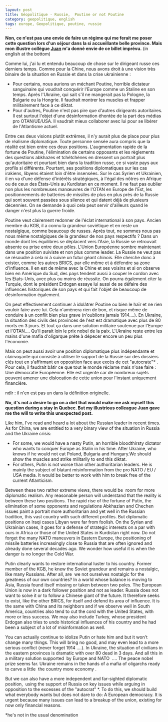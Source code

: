 ```yaml
---
layout: post
title: Géopolitique - Russie,  Poutine or not Poutine
category: geopolitique, english
tags: europe, Geopolitique, poutine, russie
---
```

**Non, ce n'est pas une envie de faire un régime qui me ferait me poser cette question lors d'un séjour dans la si accueillante belle province. Mais mon illustre collègue <a href="http://sarkofrance.wordpress.com/2014/08/14/lui-vladimir-poutine/">Juan</a> m'a donné envie de ce billet imprévu.**
(in english at the bottom)

Comme lui, j'ai lu et entendu beaucoup de chose sur le dirigeant russe ces derniers temps. Comme pour la Chine, nous avons droit à une vision très binaire de la situation en Russie et dans la crise ukrainienne :

* Pour certains, nous aurions un méchant Poutine, horrible dictateur sanguinaire qui voudrait conquérir l'Europe comme un Staline en son temps. Après l'Ukraine, qui sait s'il ne mangerait pas la Pologne, la Bulgarie ou la Hongrie. Il faudrait montrer les muscles et frapper militairement face à ce diktat.</li>
* Pour d'autres, Poutine n'est pas pire que d'autres dirigeants autoritaires. Il est surtout l'objet d'une désinformation éhontée de la part des médias pro OTAN/UE/USA. Il vaudrait mieux collaborer avec lui pour se libérer de l'Atlantisme actuel.</li>

Entre ces deux visions plutôt extrêmes, il n'y aurait plus de place pour plus de réalisme diplomatique. Toute personne sensée aura compris que la réalité est bien entre ces deux positions. L'augmentation rapide de la fortune de Poutine, l'élimination de certains opposants et les règlements des questions abkhazes et tchétchènes en dressent un portrait plus qu'autoritaire et pourtant bien dans la tradition russe, ce si vaste pays aux profils si différents. Pourtant, ses positions diplomatiques sur les cas irakiens, libyens étaient loin d'être insensées. Sur le cas Syrien et Ukrainien, il en va d'une défense d'intérêts stratégiques, à l'égal des nôtres en Afrique ou de ceux des États-Unis au Kurdistan en ce moment. Il ne faut pas oublier non plus les nombreuses manœuvres de l'OTAN en Europe de l'Est, les positionnements de batteries de missiles de plus en plus près de la Russie qui sont souvent passées sous silence et qui datent déjà de plusieurs décennies. On se demande à quoi cela peut servir d'ailleurs quand le danger n'est plus la guerre froide.

Poutine veut clairement redonner de l'éclat international à son pays. Ancien membre du KGB, il a connu la grandeur soviétique et en reste un nostalgique, comme beaucoup de russes. Après tout, ne sommes nous pas nous même nostalgiques de la grandeur de nos pays respectifs ? Dans un monde dont les équilibres se déplacent vers l'Asie, la Russie se retrouvait absente ou prise entre deux pôles. L'Union Européenne sombre maintenant dans une position suiviste et non plus comme leader. La Russie ne veut pas se résoudre à cela ni à suivre un futur géant chinois. Elle cherche donc à exister, comme les autres BRICS, par elle même et à défendre sa zone d'influence. Il en est de même avec la Chine et ses voisins et si on observe bien en Amérique du Sud, des pays tendent aussi à couper le cordon avec les Etats-Unis, avec plus ou moins de réussite. On pourra également citer la Turquie, dont le président Erdogan essaye lui aussi de se défaire des influences historiques de son pays et qui fait l'objet de beaucoup de désinformation également.

On peut effectivement continuer à idolâtrer Poutine ou bien le haïr et ne rien vouloir faire avec lui. Cela n'amènera rien de bon, et risque même de conduire à un conflit bien plus grave (n'oublions jamais 1914....). En Ukraine, la situation des civils des provinces de l'est est dramatique avec plus de 80 morts en 3 jours. Et tout ça dans une solution militaire soutenue par l'Europe et l'OTAN.... Qu'il parait loin le prix nobel de la paix. L'Ukraine reste entre les mains d'une mafia d'oligarque prête à dépecer encore un peu plus l'économie.

Mais on peut aussi avoir une position diplomatique plus indépendante et clairvoyante qui consiste à utiliser le support de la Russie sur des dossiers clés tout en s'affirmant en opposition face aux excès de cet "autocrate"* . Pour cela, il faudrait bâtir ce que tout le monde réclame mais n'ose faire : Une démocratie Européenne. Elle est urgente car de nombreux sujets peuvent amener une dislocation de cette union pour l'instant uniquement financière.

ndlr : il n'en est pas un dans la définition originelle.

**No, it's not a desire to go on a diet that would make me ask myself this question during a stay in Quebec. But my illustrious colleague Juan gave me the will to write this unexpected post.**

Like him, I've read and heard a lot about the Russian leader in recent times. As for China, we are entitled to a very binary view of the situation in Russia and the Ukraine crisis:

* For some, we would have a nasty Putin, an horrible bloodthirsty dictator who wants to conquer Europe as Stalin in his time. After Ukraine, who knows if he would not eat Poland, Bulgaria and Hungary.We should show the muscles and strike militarily to end this diktat.</li>
* For others, Putin is not worse than other authoritarian leaders. He is mainly the subject of blatant misinformation from the pro NATO / EU / USA media. It would be better to work with him to break free of the current Atlanticism.</li>

Between these two rather extreme views, there would be  room for more diplomatic realism. Any reasonable person will understand that the reality is between these two positions. The rapid rise of the fortune of Putin, the elimination of some opponents and regulations Abkhazian and Chechen issues paint a portrait more authoritarian and yet well in the Russian tradition, this vast country with such different profiles. But diplomatic positions on Iraqi cases Libyan were far from foolish. On the Syrian and Ukrainian cases, it goes for a defense of strategic interests on a par with ours in Africa or those of the United States in Kurdistan right now. Do not forget the many NATO maneuvers in Eastern Europe, the positioning of missile batteries increasingly close to Russia that are often ignored and already done several decades ago. We wonder how useful it is when the danger is no longer the Cold War.

Putin clearly wants to restore international luster to his country. Former member of the KGB, he knew the Soviet grandeur and remains a nostalgic, like many Russians. After all, are  we not ourselves nostalgic for the greatness of our own countries? In a world whose balance is moving to Asia, Russia found itself missing or taken between two poles. The European Union is now in a dark follower position and not as leader. Russia does not want to solve it or to follow a Chinese giant of the future. It therefore seeks to exist, like the other BRICS, for itself and defend its area of ​​influence. It is the same with China and its neighbors and if we observe well in South America, countries also tend to cut the cord with the United States, with more or less success. We may also include Turkey, whose president Erdogan also tries to undo historical influences of his country and he had been a subject of a lot of misinformation as well.

You can actually continue to idolize Putin or hate him and but it won't change many things. This will bring no good, and may even lead to a more serious conflict (never forget 1914 ....). In Ukraine, the situation of civilians in the eastern provinces is dramatic with over 80 dead in 3 days. And all this in a military solution supported  by Europe and NATO  .... The peace nobel prize seems far. Ukraine remains in the hands of a mafia of oligarchs ready to carve a little  the country more economy .

But we can also have a more independent and far-sighted diplomatic position,  using the support of Russia on key issues while arguing in opposition to the excesses of the "autocrat" *. To do this, we should build what everybody wants but does not dare to do: A European democracy. It is urgent because many issues can lead to a breakup of the union, existing for now only financial reasons.

*he's not in the usual denomination


